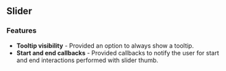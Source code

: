 ## Slider

### Features

* **Tooltip visibility** - Provided an option to always show a tooltip.
* **Start and end callbacks** - Provided callbacks to notify the user for start and end interactions performed with slider thumb.
